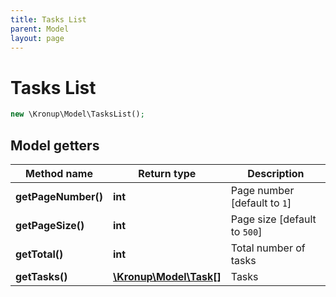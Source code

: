 ```yaml
---
title: Tasks List
parent: Model
layout: page
---
```


# Tasks List

```php
new \Kronup\Model\TasksList();
```

## Model getters

Method name | Return type | Description
------------ | ------------- | -------------
**getPageNumber()** | **int** | Page number   [default to `1`]
**getPageSize()** | **int** | Page size   [default to `500`]
**getTotal()** | **int** | Total number of tasks
**getTasks()** | [**\Kronup\Model\Task[]**](../Task) | Tasks

